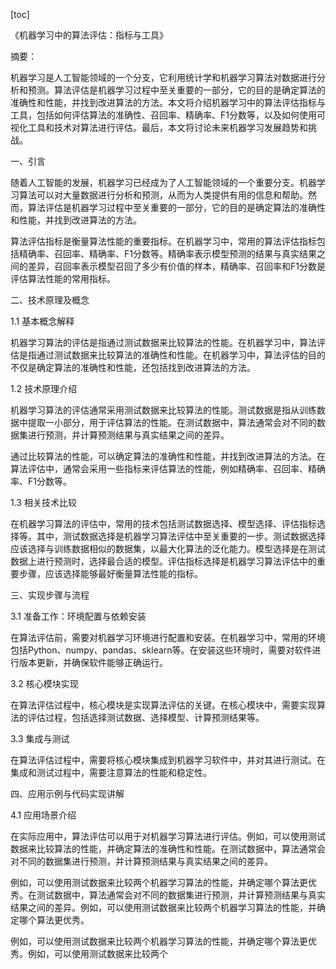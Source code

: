 
[toc]                    
                
                
《机器学习中的算法评估：指标与工具》

摘要：

机器学习是人工智能领域的一个分支，它利用统计学和机器学习算法对数据进行分析和预测。算法评估是机器学习过程中至关重要的一部分，它的目的是确定算法的准确性和性能，并找到改进算法的方法。本文将介绍机器学习中的算法评估指标与工具，包括如何评估算法的准确性、召回率、精确率、F1分数等，以及如何使用可视化工具和技术对算法进行评估。最后，本文将讨论未来机器学习发展趋势和挑战。

一、引言

随着人工智能的发展，机器学习已经成为了人工智能领域的一个重要分支。机器学习算法可以对大量数据进行分析和预测，从而为人类提供有用的信息和帮助。然而，算法评估是机器学习过程中至关重要的一部分，它的目的是确定算法的准确性和性能，并找到改进算法的方法。

算法评估指标是衡量算法性能的重要指标。在机器学习中，常用的算法评估指标包括精确率、召回率、精确率、F1分数等。精确率表示模型预测的结果与真实结果之间的差异，召回率表示模型召回了多少有价值的样本，精确率、召回率和F1分数是评估算法性能的常用指标。

二、技术原理及概念

1.1 基本概念解释

机器学习算法的评估是指通过测试数据来比较算法的性能。在机器学习中，算法评估是指通过测试数据来比较算法的准确性和性能。在机器学习中，算法评估的目的不仅是确定算法的准确性和性能，还包括找到改进算法的方法。

1.2 技术原理介绍

机器学习算法的评估通常采用测试数据来比较算法的性能。测试数据是指从训练数据中提取一小部分，用于评估算法的性能。在测试数据中，算法通常会对不同的数据集进行预测，并计算预测结果与真实结果之间的差异。

通过比较算法的性能，可以确定算法的准确性和性能，并找到改进算法的方法。在算法评估中，通常会采用一些指标来评估算法的性能，例如精确率、召回率、精确率、F1分数等。

1.3 相关技术比较

在机器学习算法的评估中，常用的技术包括测试数据选择、模型选择、评估指标选择等。其中，测试数据选择是机器学习算法评估中至关重要的一步。测试数据选择应该选择与训练数据相似的数据集，以最大化算法的泛化能力。模型选择是在测试数据上进行预测时，选择最合适的模型。评估指标选择是机器学习算法评估中的重要步骤，应该选择能够最好衡量算法性能的指标。

三、实现步骤与流程

3.1 准备工作：环境配置与依赖安装

在算法评估前，需要对机器学习环境进行配置和安装。在机器学习中，常用的环境包括Python、numpy、pandas、sklearn等。在安装这些环境时，需要对软件进行版本更新，并确保软件能够正确运行。

3.2 核心模块实现

在算法评估过程中，核心模块是实现算法评估的关键。在核心模块中，需要实现算法的评估过程，包括选择测试数据、选择模型、计算预测结果等。

3.3 集成与测试

在算法评估过程中，需要将核心模块集成到机器学习软件中，并对其进行测试。在集成和测试过程中，需要注意算法的性能和稳定性。

四、应用示例与代码实现讲解

4.1 应用场景介绍

在实际应用中，算法评估可以用于对机器学习算法进行评估。例如，可以使用测试数据来比较算法的性能，并确定算法的准确性和性能。在测试数据中，算法通常会对不同的数据集进行预测，并计算预测结果与真实结果之间的差异。

例如，可以使用测试数据来比较两个机器学习算法的性能，并确定哪个算法更优秀。在测试数据中，算法通常会对不同的数据集进行预测，并计算预测结果与真实结果之间的差异。例如，可以使用测试数据来比较两个机器学习算法的性能，并确定哪个算法更优秀。

例如，可以使用测试数据来比较两个机器学习算法的性能，并确定哪个算法更优秀。例如，可以使用测试数据来比较两个


